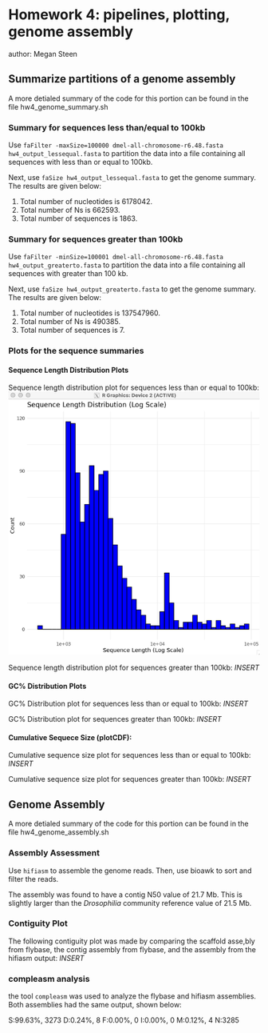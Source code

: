 # Homework 4: pipelines, plotting, genome assembly

author: Megan Steen

## Summarize partitions of a genome assembly
A more detialed summary of the code for this portion can be found in the file hw4_genome_summary.sh

### Summary for sequences less than/equal to 100kb

Use ```faFilter -maxSize=100000 dmel-all-chromosome-r6.48.fasta hw4_output_lessequal.fasta``` to partition the data into a file containing all sequences with less than or equal to 100kb.

Next, use ```faSize hw4_output_lessequal.fasta``` to get the genome summary. The results are given below:

1. Total number of nucleotides is 6178042.
2. Total number of Ns is 662593.
3. Total number of sequences is 1863.

### Summary for sequences greater than 100kb

Use ```faFilter -minSize=100001 dmel-all-chromosome-r6.48.fasta hw4_output_greaterto.fasta``` to partition the data into a file containing all sequences with greater than 100 kb.

Next, use ```faSize hw4_output_greaterto.fasta``` to get the genome summary. The results are given below:

1. Total number of nucleotides is 137547960.
2. Total number of Ns is 490385.
3. Total number of sequences is 7.

### Plots for the sequence summaries

#### Sequence Length Distribution Plots
Sequence length distribution plot for sequences less than or equal to 100kb:
![less/equal sequence length plot.](Plot_seqlength_lessequal.png)

Sequence length distribution plot for sequences greater than 100kb:
*INSERT*

#### GC% Distribution Plots
GC% Distribution plot for sequences less than or equal to 100kb:
*INSERT*

GC% Distribution plot for sequences greater than 100kb:
*INSERT*

#### Cumulative Sequece Size (plotCDF):
Cumulative sequence size plot for sequences less than or equal to 100kb:
*INSERT*

Cumulative sequence size plot for sequences greater than 100kb:
*INSERT*

## Genome Assembly
A more detialed summary of the code for this portion can be found in the file hw4_genome_assembly.sh

### Assembly Assessment
Use ```hifiasm``` to assemble the genome reads. Then, use bioawk to sort and filter the reads.

The assembly was found to have a contig N50 value of 21.7 Mb. This is slightly larger than the _Drosophilia_ community reference value of 21.5 Mb.

### Contiguity Plot
The following contiguity plot was made by comparing the scaffold asse,bly from flybase, the contig assembly from flybase, and the assembly from the hifiasm output:
*INSERT*

### compleasm analysis
the tool ```compleasm``` was used to analyze the flybase and hifiasm assemblies. Both assemblies had the same output, shown below:

S:99.63%,  3273
D:0.24%,  8
F:0.00%,  0
I:0.00%,  0
M:0.12%,  4
N:3285
